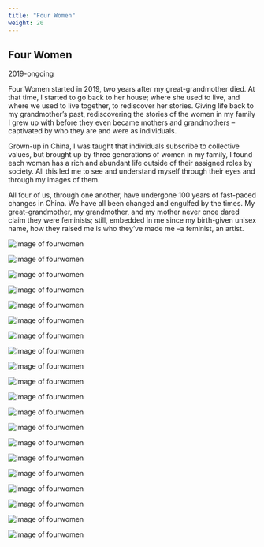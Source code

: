 ```yaml
---
title: "Four Women"
weight: 20
---
```

## Four Women     

2019-ongoing


Four Women started in 2019, two years after my great-grandmother died. At that time, I started to go back to her house; where she used to live, and where we used to live together, to rediscover her stories. Giving life back to my grandmother’s past, rediscovering the stories of the women in my family I grew up with before they even became mothers and grandmothers –captivated by who they are and were as individuals.

Grown-up in China, I was taught that individuals subscribe to collective values, but brought up by three generations of women in my family,  I found each woman has a rich and abundant life outside of their assigned roles by society. All this led me to see and understand myself through their eyes and through my images of them. 

All four of us, through one another, have undergone 100 years of fast-paced changes in China. We have all been changed and engulfed by the times. My great-grandmother, my grandmother, and my mother never once dared claim they were feminists; still, embedded in me since my birth-given unisex name, how they raised me is who they’ve made me –a feminist, an artist. 



![image of fourwomen](/images/fourwomen.jpg)


![image of fourwomen](/images/fourwomen2.jpg)

![image of fourwomen](/images/fourwomen3.jpg)

![image of fourwomen](/images/fourwomen4.jpg)

![image of fourwomen](/images/fourwomen5.jpg)

![image of fourwomen](/images/fourwomen6.jpg)

![image of fourwomen](/images/fourwomen7.jpg)

![image of fourwomen](/images/fourwomen8.jpg)

![image of fourwomen](/images/fourwomen9.jpg)

![image of fourwomen](/images/fourwomen10.jpg)

![image of fourwomen](/images/fourwomen11.jpg)

![image of fourwomen](/images/fourwomen12.jpg)

![image of fourwomen](/images/fourwomen13.jpg)

![image of fourwomen](/images/fourwomen14.jpg)

![image of fourwomen](/images/fourwomen15.jpg)

![image of fourwomen](/images/fourwomen16.jpg)

![image of fourwomen](/images/fourwomen17.jpg)

![image of fourwomen](/images/fourwomen18.jpg)

![image of fourwomen](/images/fourwomen19.jpg)

![image of fourwomen](/images/fourwomen20.jpg)